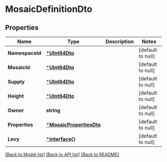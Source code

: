 # MosaicDefinitionDto

## Properties
Name | Type | Description | Notes
------------ | ------------- | ------------- | -------------
**NamespaceId** | [***UInt64Dto**](UInt64Dto.md) |  | [default to null]
**MosaicId** | [***UInt64Dto**](UInt64Dto.md) |  | [default to null]
**Supply** | [***UInt64Dto**](UInt64Dto.md) |  | [default to null]
**Height** | [***UInt64Dto**](UInt64Dto.md) |  | [default to null]
**Owner** | **string** |  | [default to null]
**Properties** | [***MosaicPropertiesDto**](MosaicPropertiesDto.md) |  | [default to null]
**Levy** | [***interface{}**](interface{}.md) |  | [default to null]

[[Back to Model list]](../README.md#documentation-for-models) [[Back to API list]](../README.md#documentation-for-api-endpoints) [[Back to README]](../README.md)


